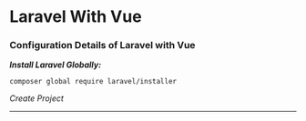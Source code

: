 # Laravel With Vue
### Configuration Details of Laravel with Vue

***Install Laravel Globally:***
```code
composer global require laravel/installer
```

*Create Project*
***
